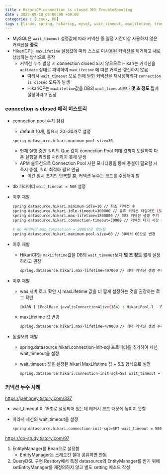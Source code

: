 ```yaml
---
title : HikariCP connection is closed 에러 TroubleShooting
date : 2025-09-10 09:00:00 +09:00
categories : [Linux, DB]
tags : [linux, spring, hikaricp, mysql, wait_timeout, maxlifetime, troubleshooting] #소문자만 가능
---
```


- MySQL은 `wait_timeout` 설정값에 따라 커넥션 중 일정 시간이상 사용하지 않은 커넥션을 **종료**
- HikariCP는 `maxLifetime` 설정값에 따라 스스로 미사용된 커넥션을 제거하고 새로 생성하는 방식으로 동작
    - 커넥션 누수 발생 시 connection closed 되지 않으므로 Hikari는 커넥션을 `activate` 상태로 파악하여 `maxLifetime` 에 따른 커넥션 갱신하지 않음
        - 따라서 `wait_timeout` 으로 인해 닫힌 커넥션을 재사용하려다 `connection is closed` 오류가 발생
        - HikariCP는 `maxLifetime`값을 DB의 `wait_timeout`보다 **몇 초 정도** 짧게 설정하라고 권장

### connection is closed 에러 히스토리

- connection pool 수치 점검
    - default 10개, 필요시 20~30개로 설정
    
    ```bash
    spring.datasource.hikari.maximum-pool-size=30
    ```
    
    - 현재 실행 중인 쿼리의 Que 값이 connection Pool 최대 값까지 도달하여 다음 실행할 쿼리를 처리하지 못해 발생
    - APM 솔루션으로 Connection Pool 자원 모니터링을 통해 증설이 필요할 시 즉시 증설, 쿼리 최적화 필요 언급
        - 이건 임시 조치만 반복할 뿐, 커넥션 누수는 코드를 수정해야 함
- db 파라미터 `wait_timeout = 500` 설정
- 이후 재발
    
    ```bash
    spring.datasource.hikari.minimum-idle=10 // 최소 커넥션 수
    spring.datasource.hikari.idle-timeout=300000 // 유휴 커넥션 타임아웃 (5분)
    spring.datasource.hikari.max-lifetime=1800000 // 최대 커넥션 생명 주기 (30분)
    spring.datasource.hikari.connection-timeout=30000 // 커넥션 대기 시간 (30초)
    
    # db 파라미터 max_connection = 2000으로 확인됨
    spring.datasource.hikari.maximum-pool-size=60 // 30에서 60으로 변경
    ```
    
- 이후 재발
    - HikariCP는 `maxLifetime`값을 DB의 `wait_timeout`보다 **몇 초 정도** 짧게 설정하라고 권장
        
        ```bash
        spring.datasource.hikari.max-lifetime=497000 // 최대 커넥션 생명 주기 (497초)
        ```
        
- 이후 재발
    - was 서버 로그 확인 시 maxLifetime 값을 더 짧게 설정하는 것을 권장하는 로그 확인
        
        ```bash
        [WARN ] [PoolBase.javalisConnectionAlive(184) : HikariPool-1 - Failed to connection org.mariadb.jdbc.MariaDbConnection@14441ec9 ((conn=8360) Connection.setNetworkTimeout cannot be called on a closed connection). Possibly consider using a shorter maxLifetime value.
        ```
        
    - maxLifetime 값 변경
        
        ```bash
        spring.datasource.hikari.max-lifetime=470000 // 최대 커넥션 생명 주기 (470초)
        ```
        
- 동일오류 재발
    - spring.datasource.hikari.connection-init-sql 프로퍼티를 추가하여 세션 wait_timeout을 설정
    - wait_timeout 값을 설정된 hikari MaxLifetime 값 + 5초 형식으로 설정
        
        ```bash
        spring.datasource.hikari.connection-init-sql=SET wait_timeout = 500
        ```
        

### 커넥션 누수 사례

https://jaehoney.tistory.com/337

- wait_timeout 이 15초로 설정되어 있는데 레거시 코드 때문에 높이지 못함
- 따라서 세션의 wait_timeout을 설정
    
    ```bash
    spring.datasource.hikari.connection-init-sql=SET wait_timeout = 500
    ```
    

https://do-study.tistory.com/97

1. EntityManager를 Bean으로 설정함
    - EntityManager는 스레드간 절대 공유하면 안됨
2. QueryDSL 구현 Resitory에서 특정 datasource의 EntityManager를 받기 위해 setEntityManager를 재정의하지 않고 별도 setting 메소드 작성